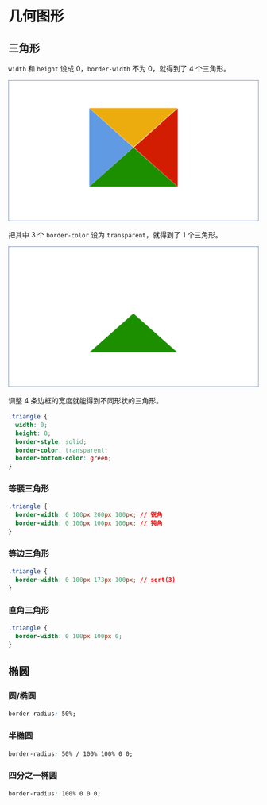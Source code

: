 # 几何图形

## 三角形

`width` 和 `height` 设成 0，`border-width` 不为 0，就得到了 4 个三角形。

![](assets/triangle.png)

把其中 3 个 `border-color` 设为 `transparent`，就得到了 1 个三角形。

![](assets/triangle_single.png)

调整 4 条边框的宽度就能得到不同形状的三角形。

```css
.triangle {
  width: 0;
  height: 0;
  border-style: solid;
  border-color: transparent;
  border-bottom-color: green;
}
```

### 等腰三角形

```css
.triangle {
  border-width: 0 100px 200px 100px; // 锐角
  border-width: 0 100px 100px 100px; // 钝角
}
```

### 等边三角形

```css
.triangle {
  border-width: 0 100px 173px 100px; // sqrt(3)
}
```

### 直角三角形

```css
.triangle {
  border-width: 0 100px 100px 0;
}
```

## 椭圆

### 圆/椭圆

```css
border-radius: 50%;
```

### 半椭圆

```css
border-radius: 50% / 100% 100% 0 0;
```

### 四分之一椭圆

```css
border-radius: 100% 0 0 0;
```
